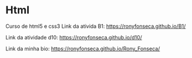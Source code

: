 # Html
Curso de html5 e css3
Link da ativida B1: https://ronyfonseca.github.io/B1/

Link da atividade d10: https://ronyfonseca.github.io/d10/

Link da minha bio: https://ronyfonseca.github.io/Rony_Fonseca/
